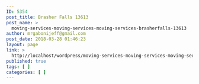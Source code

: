 ```yaml
---
ID: 5354
post_title: Brasher Falls 13613
post_name: >
  moving-services-moving-services-moving-services-brasherfalls-13613
author: mrgabonijeff@gmail.com
post_date: 2018-03-28 01:46:23
layout: page
link: >
  http://localhost/wordpress/moving-services-moving-services-moving-services-brasherfalls-13613/
published: true
tags: [ ]
categories: [ ]
---
```

